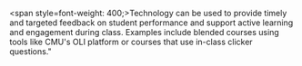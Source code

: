 <span style=font-weight: 400;>Technology can be used to provide timely and targeted feedback on student performance and support active learning and engagement during class. Examples include blended courses using tools like CMU's OLI platform or courses that use in-class clicker questions."</span>